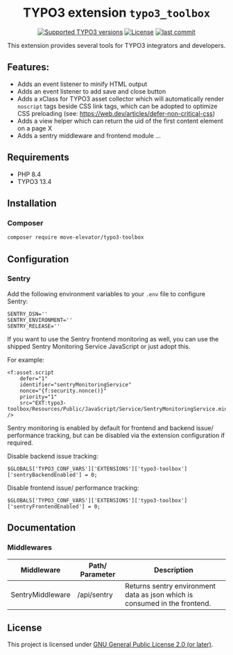 <div align="center">

# TYPO3 extension `typo3_toolbox`

[![Supported TYPO3 versions](https://badgen.net/badge/TYPO3/13/orange)]()
[![License](https://poser.pugx.org/move-elevator/typo3-toolbox/license)](LICENSE.md)
[![last commit](https://img.shields.io/github/last-commit/move-elevator/typo3-toolbox)](https://github.com/move-elevator/typo3-toolbox/commits)

</div>

This extension provides several tools for TYPO3 integrators and developers.

## Features:
- Adds an event listener to minify HTML output
- Adds an event listener to add save and close button
- Adds a xClass for TYPO3 asset collector which will automatically render `noscript` tags beside CSS link tags, which can be adopted to optimize CSS preloading (see: https://web.dev/articles/defer-non-critical-css)
- Adds a view helper which can return the uid of the first content element on a page X
- Adds a sentry middleware and frontend module ...

## Requirements

- PHP 8.4
- TYPO3 13.4

## Installation

### Composer

``` bash
composer require move-elevator/typo3-toolbox
```

## Configuration

### Sentry

Add the following environment variables to your `.env` file to configure Sentry:

```dotenv
SENTRY_DSN=''
SENTRY_ENVIRONMENT=''
SENTRY_RELEASE=''
```

If you want to use the Sentry frontend monitoring as well, you can use the shipped Sentry Monitoring Service JavaScript or just adopt this.

For example:

```
<f:asset.script
    defer="1"
    identifier="sentryMonitoringService"
    nonce="{f:security.nonce()}"
    priority="1"
    src="EXT:typo3-toolbox/Resources/Public/JavaScript/Service/SentryMonitoringService.min.js"
/>
```

Sentry monitoring is enabled by default for frontend and backend issue/ performance tracking, but can be disabled via the extension configuration if required.

Disable backend issue tracking:

```
$GLOBALS['TYPO3_CONF_VARS']['EXTENSIONS']['typo3-toolbox']['sentryBackendEnabled'] = 0;
```

Disable frontend issue/ performance tracking:

```
$GLOBALS['TYPO3_CONF_VARS']['EXTENSIONS']['typo3-toolbox']['sentryFrontendEnabled'] = 0;
```

## Documentation

### Middlewares

| Middleware            | Path/ Parameter   | Description                                                                |
|-----------------------|-------------------|----------------------------------------------------------------------------|
| SentryMiddleware      | /api/sentry       | Returns sentry environment data as json which is consumed in the frontend. |


## License

This project is licensed
under [GNU General Public License 2.0 (or later)](LICENSE.md).
